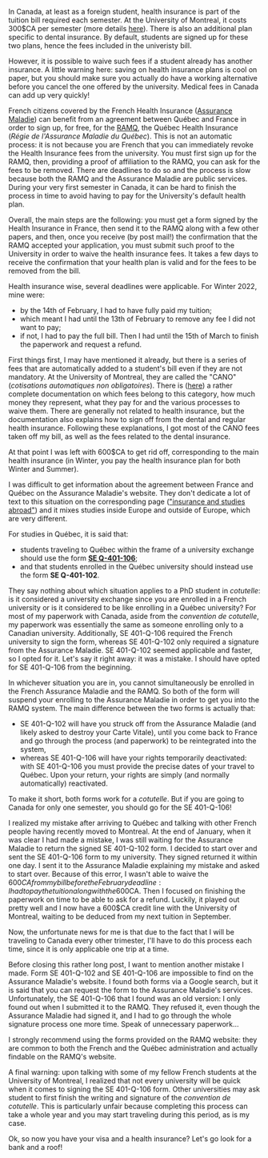 <!--
.. title: 006 - Health Insurance from France to Canada
.. slug: 006
.. date: 2022-07-28 11:52:15 UTC-04:00
.. tags: health insurance, tuition
.. category: paperworking
.. link: 
.. description: 
.. type: text
-->

In Canada, at least as a foreign student, health insurance is part of the tuition bill required each semester. At the University of Montreal, it costs 300$CA per semester (more details [here](http://www.bei.umontreal.ca/bei/ass_couverture.htm)). There is also an additional plan specific to dental insurance. By default, students are signed up for these two plans, hence the fees included in the univeristy bill. 

However, it is possible to waive such fees if a student already has another insurance. A little warning here: saving on health insurance plans is cool on paper, but you should make sure you actually do have a working alternative before you cancel the one offered by the university. Medical fees in Canada can add up very quickly!

French citizens covered by the French Health Insurance ([Assurance Maladie](https://www.ameli.fr/paris/assure)) can benefit from an agreement between Québec and France in order to sign up, for free, for the [RAMQ](https://www.ramq.gouv.qc.ca/fr), the Québec Health Insurance (*Régie de l'Assurance Maladie du Québec*). This is not an automatic process: it is not because you are French that you can immediately revoke the Health Insurance fees from the university. You must first sign up for the RAMQ, then, providing a proof of affiliation to the RAMQ, you can ask for the fees to be removed. There are deadlines to do so and the process is slow because both the RAMQ and the Assurance Maladie are public services. During your very first semester in Canada, it can be hard to finish the process in time to avoid having to pay for the University's default health plan.

Overall, the main steps are the following: you must get a form signed by the Health Insurance in France, then send it to the RAMQ along with a few other papers, and then, once you receive (by post mail!) the confirmation that the RAMQ accepted your application, you must submit such proof to the University in order to waive the health insurance fees. It takes a few days to receive the confirmation that your health plan is valid and for the fees to be removed from the bill.  

Health insurance wise, several deadlines were applicable. For Winter 2022, mine were:

- by the 14th of February, I had to have fully paid my tuition;
- which meant I had until the 13th of February to remove any fee I did not want to pay;
- if not, I had to pay the full bill. Then I had until the 15th of March to finish the paperwork and request a refund.

First things first, I may have mentioned it already, but there is a series of fees that are automatically added to a student's bill even if they are not mandatory. At the University of Montreal, they are called the "CANO" (*cotisations automatiques non obligatoires*). There is ([here](https://ombudsman.umontreal.ca/foire-aux-questions/faq/news/detail/News/comment-me-desister-des-assurances-ou-dautres-frais-non-obligatoires/)) a rather complete documentation on which fees belong to this category, how much money they represent, what they pay for and the various processes to waive them. There are generally not related to health insurance, but the documentation also explains how to sign off from the dental and regular health insurance. Following these explanations, I got most of the CANO fees taken off my bill, as well as the fees related to the dental insurance.  

At that point I was left with 600$CA to get rid off, corresponding to the main health insurance (in Winter, you pay the health insurance plan for both Winter and Summer).  

I was difficult to get information about the agreement between France and Québec on the Assurance Maladie's website. They don't dedicate a lot of text to this situation on the corresponding page (["insurance and studies abroad"](https://www.ameli.fr/paris/assure/droits-demarches/europe-international/protection-sociale-etranger/etudes-etranger)) and it mixes studies inside Europe and outside of Europe, which are very different.  

For studies in Québec, it is said that:

- students traveling to Québec within the frame of a university exchange should use the form [**SE Q-401-106**](https://www.ramq.gouv.qc.ca/fr/media/2516);
- and that students enrolled in the Québec university should instead use the form **SE Q-401-102**.

They say nothing about which situation applies to a PhD student in *cotutelle*: is it considered a university exchange since you are enrolled in a French university or is it considered to be like enrolling in a Québec university? For most of my paperwork with Canada, aside from the *convention de cotutelle*, my paperwork was essentially the same as someone enrolling only to a Canadian university. Additionally, SE 401-Q-106 required the French university to sign the form, whereas SE 401-Q-102 only required a signature from the Assurance Maladie. SE 401-Q-102 seemed applicable and faster, so I opted for it. Let's say it right away: it was a mistake. I should have opted for SE 401-Q-106 from the beginning.  

In whichever situation you are in, you cannot simultaneously be enrolled in the French Assurance Maladie and the RAMQ. So both of the form will suspend your enrolling to the Assurance Maladie in order to get you into the RAMQ system. The main difference between the two forms is actually that:

- SE 401-Q-102 will have you struck off from the Assurance Maladie (and likely asked to destroy your Carte Vitale), until you come back to France and go through the process (and paperwork) to be reintegrated into the system,
- whereas SE 401-Q-106 will have your rights temporarily deactivated: with SE 401-Q-106 you must provide the precise dates of your travel to Québec. Upon your return, your rights are simply (and normally automatically) reactivated.  

To make it short, both forms work for a *cotutelle*. But if you are going to Canada for only one semester, you should go for the SE 401-Q-106!

I realized my mistake after arriving to Québec and talking with other French people having recently moved to Montreal. At the end of January, when it was clear I had made a mistake, I was still waiting for the Assurance Maladie to return the signed SE 401-Q-102 form. I decided to start over and sent the SE 401-Q-106 form to my university. They signed returned it within one day. I sent it to the Assurance Maladie explaining my mistake and asked to start over. Because of this error, I wasn't able to waive the 600$CA from my bill before the February deadline: I had to pay the tuition along with the 600$CA. Then I focused on finishing the paperwork on time to be able to ask for a refund. Luckily, it played out pretty well and I now have a 600$CA credit line with the University of Montreal, waiting to be deduced from my next tuition in September.  

Now, the unfortunate news for me is that due to the fact that I will be traveling to Canada every other trimester, I'll have to do this process each time, since it is only applicable one trip at a time.  

Before closing this rather long post, I want to mention another mistake I made. Form SE 401-Q-102 and SE 401-Q-106 are impossible to find on the Assurance Maladie's website. I found both forms via a Google search, but it is said that you can request the form to the Assurance Maladie's services. Unfortunately, the SE 401-Q-106 that I found was an old version: I only found out when I submitted it to the RAMQ. They refused it, even though the Assurance Maladie had signed it, and I had to go through the whole signature process one more time. Speak of unnecessary paperwork... 

I strongly recommend using the forms provided on the RAMQ website: they are common to both the French and the Québec administration and actually findable on the RAMQ's website.  
 
A final warning: upon talking with some of my fellow French students at the University of Montreal, I realized that not every university will be quick when it comes to signing the SE 401-Q-106 form. Other universities may ask student to first finish the writing and signature of the *convention de cotutelle*. This is particularly unfair because completing this process can take a whole year and you may start traveling during this period, as is my case.

Ok, so now you have your visa and a health insurance? Let's go look for a bank and a roof!
